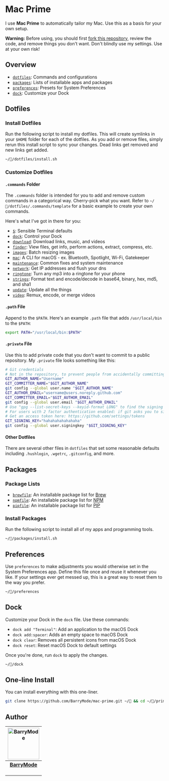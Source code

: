 # Mac Prime

I use **Mac Prime** to automatically tailor my Mac. Use this as a basis for your own setup.

**Warning:** Before using, you should first [fork this repository](https://github.com/barrymode/mac-prime/fork), review the code, and remove things you don't want. Don't blindly use my settings. Use at your own risk!

## Overview

- [`dotfiles`](https://github.com/BarryMode/mac-prime/tree/master/dotfiles): Commands and configurations
- [`packages`](https://github.com/BarryMode/mac-prime/tree/master/packages): Lists of installable apps and packages
- [`preferences`](https://github.com/BarryMode/mac-prime/tree/master/preferences): Presets for System Preferences
- [`dock`](https://github.com/BarryMode/mac-prime/tree/master/dock): Customize your Dock

## Dotfiles

### Install Dotfiles

Run the following script to install my dotfiles. This will create symlinks in your `$HOME` folder for each of the dotfiles. As you add or remove files, simply rerun this install script to sync your changes. Dead links get removed and new links get added.

```bash
~//dotfiles/install.sh
```

### Customize Dotfiles

#### `.commands` Folder

The `.commands` folder is intended for you to add and remove custom commands in a categorical way. Cherry-pick what you want. Refer to `~//dotfiles/.commands/template` for a basic example to create your own commands.

Here's what I've got in there for you:

- [`$`](https://github.com/BarryMode/mac-prime/blob/master/dotfiles/.commands/%24): Sensible Terminal defaults
- [`dock`](https://github.com/BarryMode/mac-prime/blob/master/dotfiles/.commands/dock): Control your Dock
- [`download`](https://github.com/BarryMode/mac-prime/blob/master/dotfiles/.commands/download): Download links, music, and videos
- [`finder`](https://github.com/BarryMode/mac-prime/blob/master/dotfiles/.commands/finder): View files, get info, perform actions, extract, compress, etc.
- [`images`](https://github.com/BarryMode/mac-prime/blob/master/dotfiles/.commands/images): Batch resizing images
- [`mac`](https://github.com/BarryMode/mac-prime/blob/master/dotfiles/.commands/mac): A CLI for macOS - ex. Bluetooth, Spotlight, Wi-Fi, Gatekeeper
- [`maintenance`](https://github.com/BarryMode/mac-prime/blob/master/dotfiles/.commands/maintenance): Common fixes and system maintenance
- [`network`](https://github.com/BarryMode/mac-prime/blob/master/dotfiles/.commands/network): Get IP addresses and flush your dns
- [`ringtone`](https://github.com/BarryMode/mac-prime/blob/master/dotfiles/.commands/ringtone): Turn any mp3 into a ringtone for your phone
- [`strings`](https://github.com/BarryMode/mac-prime/blob/master/dotfiles/.commands/strings): Format text and encode/decode in base64, binary, hex, md5, and sha1
- [`update`](https://github.com/BarryMode/mac-prime/blob/master/dotfiles/.commands/update): Update all the things
- [`video`](https://github.com/BarryMode/mac-prime/blob/master/dotfiles/.commands/video): Remux, encode, or merge videos

#### `.path` File

Append to the `$PATH`. Here's an example `.path` file that adds `/usr/local/bin` to the `$PATH`:

```bash
export PATH="/usr/local/bin:$PATH"
```

#### `.private` File

Use this to add private code that you don't want to commit to a public repository. My `.private` file looks something like this:

```bash
# Git credentials
# Not in the repository, to prevent people from accidentally committing under my name
GIT_AUTHOR_NAME="Username"
GIT_COMMITTER_NAME="$GIT_AUTHOR_NAME"
git config --global user.name "$GIT_AUTHOR_NAME"
GIT_AUTHOR_EMAIL="username@users.noreply.github.com"
GIT_COMMITTER_EMAIL="$GIT_AUTHOR_EMAIL"
git config --global user.email "$GIT_AUTHOR_EMAIL"
# Use "gpg --list-secret-keys --keyid-format LONG" to find the signing key
# For users with 2 factor authentication enabled: if git asks you to sign in, use an access token as your password
# Get an access token here: https://github.com/settings/tokens
GIT_SIGNING_KEY="hahahahahahahaha"
git config --global user.signingkey "$GIT_SIGNING_KEY"
```

#### Other Dotfiles

There are several other files in `dotfiles` that set some reasonable defaults including `.hushlogin`, `.wgetrc`, `.gitconfig`, and more.

## Packages

### Package Lists

- [`brewfile`](https://github.com/BarryMode/mac-prime/tree/master/packages/brewfile): An installable package list for [Brew](https://github.com/Homebrew/brew)
- [`npmfile`](https://github.com/BarryMode/mac-prime/tree/master/packages/npmfile): An installable package list for [NPM](https://github.com/npm/cli)
- [`pipfile`](https://github.com/BarryMode/mac-prime/tree/master/packages/pipfile): An installable package list for [PIP](https://github.com/pypa/pip)

### Install Packages

Run the following script to install all of my apps and programming tools.

```bash
~//packages/install.sh
```

## Preferences

Use `preferences` to make adjustments you would otherwise set in the System Preferences app. Define this file once and reuse it whenever you like. If your settings ever get messed up, this is a great way to reset them to the way you prefer.

```bash
~//preferences
```

## Dock

Customize your Dock in the `dock` file. Use these commands:

- `dock add "Terminal"`: Add an application to the macOS Dock
- `dock add:spacer`: Adds an empty space to macOS Dock
- `dock clear`: Removes all persistent icons from macOS Dock
- `dock reset`: Reset macOS Dock to default settings

Once you're done, run `dock` to apply the changes.

```bash
~//dock
```

## One-line Install

You can install everything with this one-liner.

```bash
git clone https://github.com/BarryMode/mac-prime.git ~/ && cd ~//prime.sh
```

## Author

<table>
  <thead>
    <tr>
      <th valign="middle" align="center">
        <a href="https://barrymode.com"><img alt="BarryMode" src="https://avatars3.githubusercontent.com/u/5648875?v=2&s=200" width="100" height="100"></a>
      </th>
    </tr>
  </thead>
  <tbody>
    <tr>
      <td valign="middle" align="center">
        <a href="https://barrymode.com"><strong>BarryMode</strong></a><br>
        <a href="https://www.youtube.com/barrymode"><img src="https://cdn.jsdelivr.net/npm/simple-icons@latest/icons/youtube.svg" width="16" height="16"></a> <a href="https://github.com/barrymode"><img src="https://cdn.jsdelivr.net/npm/simple-icons@latest/icons/github.svg" width="16" height="16"></a>
      </td>
    </tr>
  </tbody>
</table>
